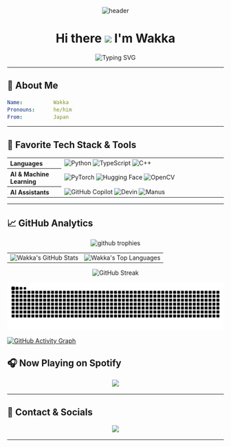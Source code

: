 <!-- ====== HEADER BANNER ====== -->
<p align="center">
  <img src="https://raw.githubusercontent.com/wakka810/wakka810/main/assets/header.gif" alt="header" />
</p>

<h1 align="center">
  Hi there 
  <img src="https://media.giphy.com/media/hvRJCLFzcasrR4ia7z/giphy.gif" width="32">
  I'm <strong>Wakka</strong>
</h1>

<p align="center">
  <img src="https://readme-typing-svg.demolab.com?font=Fira+Code&weight=700&size=24&pause=1000&color=00F5A0&center=true&vCenter=true&width=435&height=45&lines=Welcome+to+my+GitHub;" alt="Typing SVG" />
</p>

---

## 🚀 About Me

```yaml
Name:          Wakka
Pronouns:      he/him
From:          Japan
```

---

## 🧰 Favorite Tech Stack & Tools

<table border="0" cellpadding="10" cellspacing="0" width="100%">
  <tr>
    <th align="left" width="25%">Languages</th>
    <td>
      <img src="https://img.shields.io/badge/Python-3776AB?style=for-the-badge&logo=python&logoColor=white" alt="Python"/>
      <img src="https://img.shields.io/badge/TypeScript-3178C6?style=for-the-badge&logo=typescript&logoColor=white" alt="TypeScript"/>
      <img src="https://img.shields.io/badge/C%2B%2B-00599C?style=for-the-badge&logo=c%2B%2B&logoColor=white" alt="C++"/>
    </td>
  </tr>
  <tr>
    <th align="left">AI & Machine Learning</th>
    <td>
      <img src="https://img.shields.io/badge/PyTorch-EE4C2C?style=for-the-badge&logo=pytorch&logoColor=white" alt="PyTorch"/>
      <img src="https://img.shields.io/badge/Hugging%20Face-FFBF00?style=for-the-badge&logo=huggingface&logoColor=white" alt="Hugging Face"/>
      <img src="https://img.shields.io/badge/OpenCV-5C3EE8?style=for-the-badge&logo=opencv&logoColor=white" alt="OpenCV"/>
    </td>
  </tr>
  <tr>
    <th align="left">AI Assistants</th>
    <td>
      <img src="https://img.shields.io/badge/Copilot-6E5494?style=for-the-badge&logo=github&logoColor=white" alt="GitHub Copilot"/>
      <img src="https://img.shields.io/badge/Devin-AI%20Engineer-242938?style=for-the-badge&logo=openai&logoColor=white" alt="Devin"/>
      <img src="https://img.shields.io/badge/Manus-General%20AI-FF4E00?style=for-the-badge&logo=ai&logoColor=white" alt="Manus"/>
    </td>
  </tr>
</table>

---

## 📈 GitHub Analytics

<p align="center">
  <picture>
    <!-- rank=-? -->
    <source media="(prefers-color-scheme: dark)" srcset="https://github-profile-trophy.vercel.app/?username=wakka810&theme=onedark">
    <source media="(prefers-color-scheme: light)" srcset="https://github-profile-trophy.vercel.app/?username=wakka810&theme=light">
    <img alt="github trophies" src="https://github-profile-trophy.vercel.app/?username=wakka810">
  </picture>
</p>


<div align="center">
  <table>
    <tr>
      <td>
        <img src="https://github-readme-stats.vercel.app/api?username=wakka810&show_icons=true&theme=tokyonight&include_all_commits=true&count_private=true&hide=issues" alt="Wakka's GitHub Stats"/>
      </td>
      <td>
        <img src="https://github-readme-stats.vercel.app/api/top-langs/?username=wakka810&theme=tokyonight&langs_count=10&hide=html,css" alt="Wakka's Top Languages"/>
      </td>
    </tr>
  </table>
</div>

<p align="center">
  <img src="https://github-readme-streak-stats.herokuapp.com/?user=wakka810&theme=tokyonight" alt="GitHub Streak" />
</p>
<div align="center">
  <picture>
    <source media="(prefers-color-scheme: dark)" srcset="https://raw.githubusercontent.com/wakka810/wakka810/refs/heads/main/img/snake-dark.svg">
    <source media="(prefers-color-scheme: light)" srcset="https://raw.githubusercontent.com/wakka810/wakka810/refs/heads/main/img/snake.svg">
    <img alt="github contribution grid snake animation" src="https://raw.githubusercontent.com/wakka810/wakka810/refs/heads/main/img/snake.svg">
  </picture>
</div>

[![GitHub Activity Graph](https://github-readme-activity-graph.vercel.app/graph?username=wakka810&theme=react-dark&area=true&hide_border=true)](https://github.com/wakka810)

<!--
---
## ✍️ Latest Blog Posts
-->
<!-- BLOG-POST-LIST:START -->
<!-- BLOG-POST-LIST:END -->
<!--
---
-->

## 🎧 Now Playing on Spotify
<p align="center">
  <img src="https://spotify-github-profile.kittinanx.com/api/view?uid=31hhiwuvhpqyjudv3np354hjhymi&cover_image=true&theme=default&show_offline=false&background_color=121212&interchange=false" />
</p>

---

## 🤝 Contact & Socials
<p align="center">
  <a href="#"><img src="https://img.shields.io/badge/Discord-810i-7289DA?style=for-the-badge&logo=discord&logoColor=white"></a>
</p>

  <!-- <a href="https://linkedin.com/in/yourhandle"><img src="https://img.shields.io/badge/LinkedIn-0077B5?style=for-the-badge&logo=linkedin&logoColor=white"></a> -->
</p>

---
<!--
<p align="center">
  <img src="https://raw.githubusercontent.com/wakka810/wakka810/main/assets/footer.gif" alt="footer" />
</p>
-->

